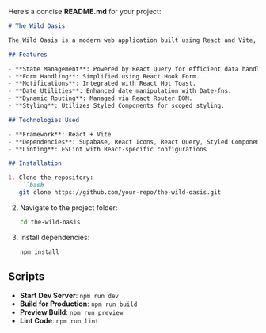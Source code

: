Here’s a concise **README.md** for your project:

```markdown
# The Wild Oasis

The Wild Oasis is a modern web application built using React and Vite, designed to deliver a seamless and efficient user experience.

## Features

- **State Management**: Powered by React Query for efficient data handling.
- **Form Handling**: Simplified using React Hook Form.
- **Notifications**: Integrated with React Hot Toast.
- **Date Utilities**: Enhanced date manipulation with Date-fns.
- **Dynamic Routing**: Managed via React Router DOM.
- **Styling**: Utilizes Styled Components for scoped styling.

## Technologies Used

- **Framework**: React + Vite
- **Dependencies**: Supabase, React Icons, React Query, Styled Components
- **Linting**: ESLint with React-specific configurations

## Installation

1. Clone the repository:
   ```bash
   git clone https://github.com/your-repo/the-wild-oasis.git
   ```
2. Navigate to the project folder:
   ```bash
   cd the-wild-oasis
   ```
3. Install dependencies:
   ```bash
   npm install
   ```

## Scripts

- **Start Dev Server**: `npm run dev`
- **Build for Production**: `npm run build`
- **Preview Build**: `npm run preview`
- **Lint Code**: `npm run lint`

